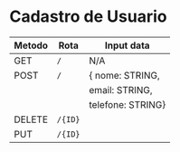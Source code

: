 # Cadastro de Usuario

|Metodo          | Rota         | Input data |
|----------------|--------------|------------|
|GET             |`/`           |    N/A     |
|POST            |`/`           | { nome: STRING,     |
|                |              |   email: STRING,    |
|                |              |   telefone: STRING} |
|DELETE          |`/{ID}`       |            |
|PUT             |`/{ID}`       |            |
